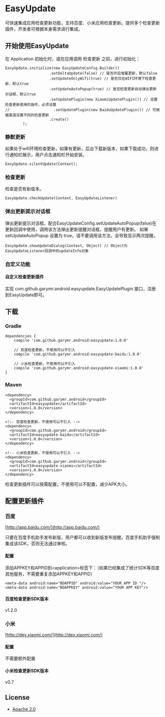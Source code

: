 # EasyUpdate
可快速集成应用检查更新功能，支持百度、小米应用检查更新。提供多个检查更新插件，开发者可根据本身需求进行集成。

## 开始使用EasyUpdate

在 Application 初始化时，或在应用调用 检查更新 之前，进行初始化：

```
EasyUpdate.initialize(new EasyUpdateConfig.Builder()
                    .setDeltaUpdate(false) // 是否开启增量更新，默认false
                    .setUpdateOnlyWifi(true) // 是否仅在WIFI环境下检查更新，默认true
                    .setUpdateAutoPopup(true) // 是否检查更新自动弹出更新对话框，默认true
                    .setUpdatePlugin(new XiaomiUpdatePlugin()) // 设置检查更新使用的插件，必须设置
//                    .setUpdatePlugin(new BaiduUpdatePlugin()) // 可根据渠道设置不同的检查更新
                    .create()
        );

```

### 静默更新
如果处于wifi环境检查更新，如果有更新，后台下载新版本，如果下载成功，则进行通知栏展示，用户点击通知栏开始安装。

```
EasyUpdate.silentUpdate(Context);
```

### 检查更新
检查是否有新版本。

```
EasyUpdate.checkUpdate(Context, EasyUpdateListener)
```

### 弹出更新提示对话框
弹出更新提示对话框，配合EasyUpdateConfig.setUpdateAutoPopup(false)在更新回调中使用，调用该方法弹出更新提醒对话框，提醒用户有更新。
如果 setUpdateAutoPopup 设置为 true，请不要调用该方法，会导致显示两次提醒。

```
EasyUpdate.showUpdateDialog(Context, Object) // Object为EasyUpdateListener回调中的updateInfo对象
```

### 自定义功能
#### 自定义检查更新插件
实现 com.github.garymr.android.easyupdate.EasyUpdatePlugin 接口，注册到EasyUpdate即可。

## 下载

### Gradle

```
dependencies {
	compile 'com.github.garymr.android:easyupdate:1.0.0'

    // 百度检查更新，不使用可以不引入
	compile 'com.github.garymr.android:easyupdate-baidu:1.0.0'

	// 小米检查更新，不使用可以不引入
    compile 'com.github.garymr.android:easyupdate-xiaomi:1.0.0'
}
```

### Maven

```
<dependency>
  <groupId>com.github.garymr.android</groupId>
  <artifactId>easyupdate</artifactId>
  <version>1.0.0</version>
</dependency>

<!-- 百度检查更新，不使用可以不引入 -->
<dependency>
  <groupId>com.github.garymr.android</groupId>
  <artifactId>easyupdate-baidu</artifactId>
  <version>1.0.0</version>
</dependency>

<!-- 小米检查更新，不使用可以不引入 -->
<dependency>
  <groupId>com.github.garymr.android</groupId>
  <artifactId>easyupdate-xiaomi</artifactId>
  <version>1.0.0</version>
</dependency>
```

检查更新插件可以按需配置，不使用可以不配置，减少APK大小。

## 配置更新插件

### 百度
[http://app.baidu.com/](http://app.baidu.com/)

只要在百度手机助手发布新版，用户都可以收到新版发布提醒。百度手机助手强制集成该SDK，否则无法通过审核。

#### 配置
添加APPKEY和APPID到&lt;application&gt;标签下：（如果已经集成了统计SDK等百度其他服务，不需要重复添加APPKEY和APPID）

```
<meta-data android:name="BDAPPID" android:value="YOUR APP ID "/>
<meta-data android:name="BDAPPKEY" android:value="YOUR APP KEY"/>
```
#### 百度检查更新SDK版本

v1.2.0

### 小米
[http://dev.xiaomi.com/](http://dev.xiaomi.com/)

#### 配置

不需要额外配置


#### 小米检查更新SDK版本

v0.7


## License
* [Apache 2.0](http://www.apache.org/licenses/LICENSE-2.0.html)